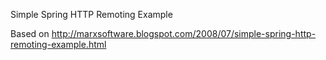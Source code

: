 Simple Spring HTTP Remoting Example 

Based on http://marxsoftware.blogspot.com/2008/07/simple-spring-http-remoting-example.html
